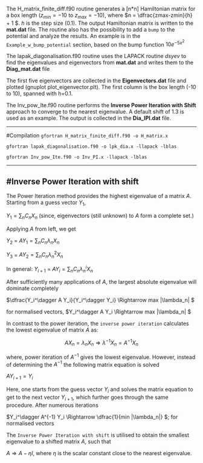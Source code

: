 The H_matrix_finite_diff.f90 routine generates a [n*n] Hamiltonian matrix for a box length ($z_{min}=-10$ to $z_{max}=-10$), where $n = \dfrac{zmax-zmin}{h} + 1 $. $h$ is the step size (0.1). The output Hamiltonian matrix is written to the **mat.dat** file. The routine also has the possibility to add a `bump` to the potential and analyze the results. An example is in the `Example_w_bump_potential` section, based on the bump function $10 e^{-5x^{2}}$

The lapak_diagonalisation.f90 routine uses the LAPACK routine $dsyev$ to find the eigenvalues and eigenvectors from **mat.dat** and writes them to the **Diag_mat.dat** file

The first five eigenvectors are collected in the **Eigenvectors.dat** file and plotted (gnuplot plot_eigenvector.plt). The first column is the box length (-10 to 10), spanned with h=0.1.

The Inv_pow_Ite.f90 routine performs the **Inverse Power Iteration with Shift** approach to converge to the nearest eigenvalue. A default shift of 1.3 is used as an example. The output is collected in the **Dia_IPI.dat** file.

---

#Compilation
`gfortran H_matrix_finite_diff.f90 -o H_matrix.x`

`gfortran lapak_diagonalisation.f90 -o lpk_dia.x -llapack -lblas`

`gfortran Inv_pow_Ite.f90 -o Inv_PI.x -llapack -lblas`

---

#Inverse Power Iteration with shift
---

The Power Iteration method provides the highest eigenvalue of a matrix $A$. Starting from a guess vector $Y_1$, 

$Y_1 = \sum_n C_n X_n$ (since, eigenvectors (still unknown) to $A$ form a complete set.) 

Applying $A$ from left, we get 

$Y_2$ =  $A Y_1 = \sum_n C_n \lambda_n X_n$ 

$Y_{3}$ =  $A Y_2 = \sum_n C_n \lambda_n^2 X_n$ 

In general: $Y_{i+1}$ =  $A Y_i = \sum_n C_n \lambda_n^i X_n$ 

After sufficiently many applications of $A$, the largest absolute eigenvalue will dominate completely 

$\dfrac{Y_i^\dagger A Y_i}{Y_i^\dagger Y_i} \Rightarrow max |\lambda_n| $

for normalised vectors, $Y_i^\dagger A Y_i \Rightarrow max |\lambda_n| $

In contrast to the power iteration, the `inverse power iteration` calculates the lowest eigenvalue of matrix $A$ as: 

$$A X_n = \lambda_n X_n  \Rightarrow \lambda^{-1}X_n = A^{-1} X_n$$

where, power iteration of $A^{-1}$ gives the lowest eigenvalue. However, instead of determining the $A^{-1}$ the following matrix equation is solved 

$A Y_{i+1} = Y_i$

Here, one starts from the guess vector $Y_i$ and solves the matrix equation to get to the next vector $Y_{i+1}$, which further goes through the same procedure. After numerous iterations 

$Y_i^\dagger A^{-1} Y_i \Rightarrow \dfrac{1}{min |\lambda_n|} $; for normalised vectors 

The `Inverse Power Iteration with shift` is utilised to obtain the smallest eigenvalue to a shifted matrix $A$, such that 

$A \Rightarrow A - \eta I$, where $\eta$ is the scalar constant close to the nearest eigenvalue.
